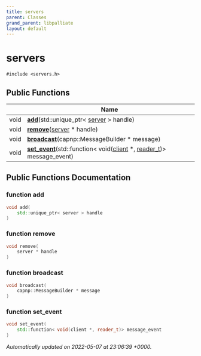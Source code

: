 ```yaml
---
title: servers
parent: Classes
grand_parent: libpalliate
layout: default
---
```


# servers






`#include <servers.h>`

## Public Functions

|                | Name           |
| -------------- | -------------- |
| void | **[add](/libpalliate/generated/Classes/classservers#function-add)**(std::unique_ptr< [server](/libpalliate/generated/Classes/classtransport_1_1server) > handle) |
| void | **[remove](/libpalliate/generated/Classes/classservers#function-remove)**([server](/libpalliate/generated/Classes/classtransport_1_1server) * handle) |
| void | **[broadcast](/libpalliate/generated/Classes/classservers#function-broadcast)**(capnp::MessageBuilder * message) |
| void | **[set_event](/libpalliate/generated/Classes/classservers#function-set-event)**(std::function< void([client](/libpalliate/generated/Classes/classtransport_1_1client) *, [reader_t](/libpalliate/generated/Namespaces/namespacetransport#using-reader-t))> message_event) |

## Public Functions Documentation

### function add

```cpp
void add(
    std::unique_ptr< server > handle
)
```


### function remove

```cpp
void remove(
    server * handle
)
```


### function broadcast

```cpp
void broadcast(
    capnp::MessageBuilder * message
)
```


### function set_event

```cpp
void set_event(
    std::function< void(client *, reader_t)> message_event
)
```



_Automatically updated on 2022-05-07 at 23:06:39 +0000._